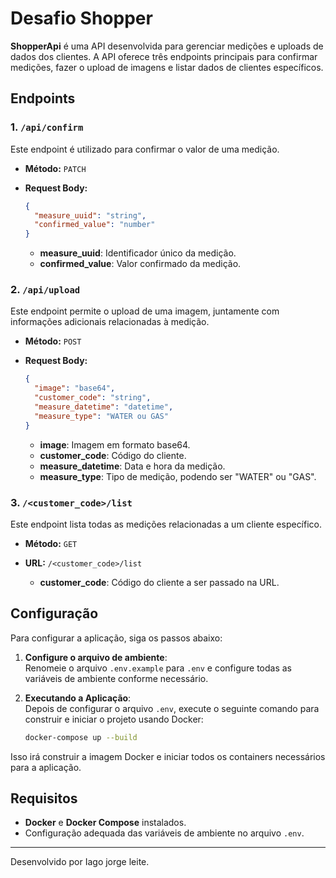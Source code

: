 
# Desafio Shopper

**ShopperApi** é uma API desenvolvida para gerenciar medições e uploads de dados dos clientes. A API oferece três endpoints principais para confirmar medições, fazer o upload de imagens e listar dados de clientes específicos.

## Endpoints

### 1. `/api/confirm`

Este endpoint é utilizado para confirmar o valor de uma medição.

- **Método:** `PATCH`
- **Request Body:**
  ```json
  {
    "measure_uuid": "string",
    "confirmed_value": "number"
  }
  ```

  - **measure_uuid**: Identificador único da medição.
  - **confirmed_value**: Valor confirmado da medição.

### 2. `/api/upload`

Este endpoint permite o upload de uma imagem, juntamente com informações adicionais relacionadas à medição.

- **Método:** `POST`
- **Request Body:**
  ```json
  {
    "image": "base64",
    "customer_code": "string",
    "measure_datetime": "datetime",
    "measure_type": "WATER ou GAS"
  }
  ```

  - **image**: Imagem em formato base64.
  - **customer_code**: Código do cliente.
  - **measure_datetime**: Data e hora da medição.
  - **measure_type**: Tipo de medição, podendo ser "WATER" ou "GAS".

### 3. `/<customer_code>/list`

Este endpoint lista todas as medições relacionadas a um cliente específico.

- **Método:** `GET`
- **URL:** `/<customer_code>/list`

  - **customer_code**: Código do cliente a ser passado na URL.

## Configuração

Para configurar a aplicação, siga os passos abaixo:

1. **Configure o arquivo de ambiente**:  
   Renomeie o arquivo `.env.example` para `.env` e configure todas as variáveis de ambiente conforme necessário.

2. **Executando a Aplicação**:  
   Depois de configurar o arquivo `.env`, execute o seguinte comando para construir e iniciar o projeto usando Docker:

   ```bash
   docker-compose up --build
   ```

Isso irá construir a imagem Docker e iniciar todos os containers necessários para a aplicação.

## Requisitos

- **Docker** e **Docker Compose** instalados.
- Configuração adequada das variáveis de ambiente no arquivo `.env`.

---

Desenvolvido por Iago jorge leite.
